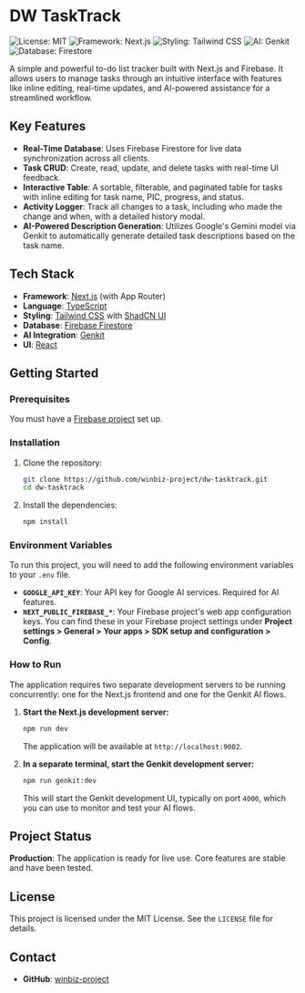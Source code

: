# DW TaskTrack

![License: MIT](https://img.shields.io/badge/License-MIT-yellow.svg)
![Framework: Next.js](https://img.shields.io/badge/Framework-Next.js-blue.svg)
![Styling: Tailwind CSS](https://img.shields.io/badge/Styling-Tailwind_CSS-38B2AC?logo=tailwind-css&logoColor=white)
![AI: Genkit](https://img.shields.io/badge/AI-Genkit-orange.svg)
![Database: Firestore](https://img.shields.io/badge/Database-Firestore-FFCA28?logo=firebase&logoColor=white)

A simple and powerful to-do list tracker built with Next.js and Firebase. It allows users to manage tasks through an intuitive interface with features like inline editing, real-time updates, and AI-powered assistance for a streamlined workflow.

## Key Features

- **Real-Time Database**: Uses Firebase Firestore for live data synchronization across all clients.
- **Task CRUD**: Create, read, update, and delete tasks with real-time UI feedback.
- **Interactive Table**: A sortable, filterable, and paginated table for tasks with inline editing for task name, PIC, progress, and status.
- **Activity Logger**: Track all changes to a task, including who made the change and when, with a detailed history modal.
- **AI-Powered Description Generation**: Utilizes Google's Gemini model via Genkit to automatically generate detailed task descriptions based on the task name.

## Tech Stack

- **Framework**: [Next.js](https://nextjs.org/) (with App Router)
- **Language**: [TypeScript](https://www.typescriptlang.org/)
- **Styling**: [Tailwind CSS](https://tailwindcss.com/) with [ShadCN UI](https://ui.shadcn.com/)
- **Database**: [Firebase Firestore](https://firebase.google.com/docs/firestore)
- **AI Integration**: [Genkit](https://firebase.google.com/docs/genkit)
- **UI**: [React](https://reactjs.org/)

## Getting Started

### Prerequisites

You must have a [Firebase project](https://firebase.google.com/docs/web/setup) set up.

### Installation

1.  Clone the repository:
    ```bash
    git clone https://github.com/winbiz-project/dw-tasktrack.git
    cd dw-tasktrack
    ```
2.  Install the dependencies:
    ```bash
    npm install
    ```

### Environment Variables

To run this project, you will need to add the following environment variables to your `.env` file.

- **`GOOGLE_API_KEY`**: Your API key for Google AI services. Required for AI features.
- **`NEXT_PUBLIC_FIREBASE_*`**: Your Firebase project's web app configuration keys. You can find these in your Firebase project settings under **Project settings > General > Your apps > SDK setup and configuration > Config**.

### How to Run

The application requires two separate development servers to be running concurrently: one for the Next.js frontend and one for the Genkit AI flows.

1.  **Start the Next.js development server:**
    ```bash
    npm run dev
    ```
    The application will be available at `http://localhost:9002`.

2.  **In a separate terminal, start the Genkit development server:**
    ```bash
    npm run genkit:dev
    ```
    This will start the Genkit development UI, typically on port `4000`, which you can use to monitor and test your AI flows.

## Project Status

**Production**: The application is ready for live use. Core features are stable and have been tested.

## License

This project is licensed under the MIT License. See the `LICENSE` file for details.

## Contact

- **GitHub**: [winbiz-project](https://github.com/winbiz-project)

